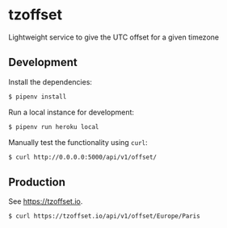 # tzoffset

Lightweight service to give the UTC offset for a given timezone

## Development

Install the dependencies:

```bash
$ pipenv install
```

Run a local instance for development:

```bash
$ pipenv run heroku local
```

Manually test the functionality using `curl`:

```bash
$ curl http://0.0.0.0:5000/api/v1/offset/
```

## Production

See https://tzoffset.io.

```bash
$ curl https://tzoffset.io/api/v1/offset/Europe/Paris
```
